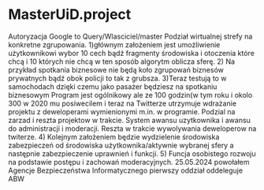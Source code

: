 # MasterUiD.project
Autoryzacja Google to Query/Wlasciciel/master
Podział wirtualnej strefy na konkretne zgrupowania. 
1)głównym założeniem jest umożliwienie użytkownikowi wybor 10 cech bądź fragmenty środowiska i otoczenia które chcą i 10 których nie chcą w ten sposób algorytm oblicza sferę.
2) Na przykład spotkania biznesowe nie będą koło zgrupowań biznesów prywatnych bądź obok policji to tak z grubsza. 
3)Teraz testują to w samochodach dzięki czemu jako pasażer będziesz na spotkaniu biznesowym
Program jest ogólnikowy ale ze 100 godzin(w tym roku i okolo 300 w 2020 mu posiwecilem i teraz na Twitterze utrzymuje wdrażanie projektu z deweloperami wymienionymi m.in. w programie. Podzial na zarzad i reszta projektow w trakcie. System awansu uzytkownika i awansu do administracji i moderacji. Reszta w trakcie wywolywania deweloperow na twiterze.
4) Kolejnym założeniem będzie wydzielenie środowiska zabezpieczeń od środowiska użytkownika/aktywnie wybranej sfery a następnie zabezpieczenie uprawnień i funkcji.
5) Funcja osobistego rozwoju na podstawie postępu i zachowań moderacyjnych.
25.05.2024 powołałem Agencje Bezpieczeństwa Informatycznego pierwszy oddział oddeleguje ABW